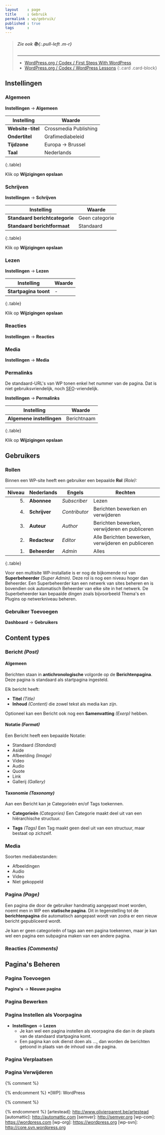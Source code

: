 ```yaml
---
layout    : page
title     : Gebruik
permalink : wp/gebruik/
published : true
tags      :
---
```


> ##### Zie ook *:books:*{:.pull-left .m-r}
> ---
> - [WordPress.org / Codex / First Steps With WordPress](http://codex.wordpress.org/First_Steps_With_WordPress)
> - [WordPress.org / Codex / WordPress Lessons](http://codex.wordpress.org/WordPress_Lessons)
{:.card .card-block}

Instellingen
------------

### Algemeen

**Instellingen** → **Algemeen**

| Instelling        | Waarde                |
|-------------------|-----------------------|
| **Website-titel** | Crossmedia Publishing |
| **Ondertitel**    | Grafimediabeleid      |
| **Tijdzone**      | Europa → Brussel      |
| **Taal**          | Nederlands            |
{:.table}

Klik op **Wijzigingen opslaan**

### Schrijven

**Instellingen** → **Schrijven**

| Instelling                     | Waarde         |
|--------------------------------|----------------|
| **Standaard berichtcategorie** | Geen categorie | 
| **Standaard berichtformaat**   | Standaard      |
{:.table}

Klik op **Wijzigingen opslaan**

### Lezen

**Instellingen** → **Lezen**

| Instelling                     | Waarde         |
|--------------------------------|----------------|
| **Startpagina toont**          | -              |
{:.table}

Klik op **Wijzigingen opslaan**

### Reacties

**Instellingen** → **Reacties**

### Media

**Instellingen** → **Media**

### Permalinks

De standaard-URL's van WP tonen enkel het nummer van de pagina. Dat is niet gebruiksvriendelijk, noch <abbr title="Search Engine Optimization">SEO</abbr>-vriendelijk.

**Instellingen** → **Permalinks**

| Instelling                | Waarde      |
|---------------------------|-------------|
| **Algemene instellingen** | Berichtnaam |
{:.table}

Klik op **Wijzigingen opslaan**

Gebruikers
----------

### Rollen

Binnen een WP-site heeft een gebruiker een bepaalde **Rol** *(Role):* 

| Niveau | Nederlands     | Engels        | Rechten                                            |
|-------:|----------------|---------------|----------------------------------------------------|
|     5. | **Abonnee**    | *Subscriber*  | Lezen                                              |
|     4. | **Schrijver**  |	*Contributor* | Berichten bewerken en verwijderen                  |
|     3. | **Auteur**	  |	*Author*      | Berichten bewerken, verwijderen en publiceren      |
|     2. | **Redacteur**  |	*Editor*      | Alle Berichten bewerken, verwijderen en publiceren |
|     1. | **Beheerder**  |	*Admin*       | Alles                                              |
{:.table}

Voor een multisite WP-installatie is er nog de bijkomende rol van **Superbeheerder** *(Super Admin).* Deze rol is nog een niveau hoger dan Beheerder. Een Superbeheerder kan een netwerk van sites beheren en is bovendien ook automatisch Beheerder van elke site in het netwerk. De Superbeheerder kan bepaalde dingen zoals bijvoorbeeld Thema's en Plugins op netwerkniveau beheren.

### Gebruiker Toevoegen

**Dashboard** → **Gebruikers**

Content types
-------------

### Bericht *(Post)*

#### Algemeen

Berichten staan in **antichronologische** volgorde op de **Berichtenpagina**. Deze pagina is standaard als startpagina ingesteld.

Elk bericht heeft:

 - **Titel** *(Title)*
 - **Inhoud** *(Content)* die zowel tekst als media kan zijn.

Optioneel kan een Bericht ook nog een **Samenvatting** *(Exerp)* hebben.

#### Notatie *(Format)*

Een Bericht heeft een bepaalde Notatie:

 - Standaard *(Standard)*
 - Aside
 - Afbeelding *(Image)*
 - Video
 - Audio
 - Quote
 - Link
 - Gallerij *(Gallery)*

#### Taxonomie *(Taxonomy)*

Aan een Bericht kan je Categorieën en/of Tags toekennen.

 - **Categorieën** *(Categories)*
	Een Categorie maakt deel uit van een hiërarchische structuur.

 - **Tags** *(Tags)*
	Een Tag maakt geen deel uit van een structuur, maar bestaat op zichzelf.

### Media

Soorten mediabestanden:

 - Afbeeldingen
 - Audio
 - Video
 - Niet gekoppeld

### Pagina *(Page)*

Een pagina die door de gebruiker handmatig aangepast moet worden, noemt men in WP een **statische pagina**. Dit in tegenstelling tot de **berichtenpagina** die automatisch aangepast wordt van zodra er een nieuw bericht gepubliceerd wordt.

Je kan er geen categorieën of tags aan een pagina toekennen, maar je kan wel een pagina een subpagina maken van een andere pagina.

### Reacties *(Comments)*

Pagina's Beheren
----------------

### Pagina Toevoegen

**Pagina's** → **Nieuwe pagina**

### Pagina Bewerken

### Pagina Instellen als Voorpagina

 - **Instellingen** → **Lezen**
   - Je kan wel een pagina instellen als voorpagina die dan in de plaats van de standaard startpagina komt.
   - Een pagina kan ook dienst doen als …, dan worden de berichten getoond in plaats van de inhoud van die pagina.

### Pagina Verplaatsen

### Pagina Verwijderen

{% comment %}
<!-- ⚓ Afkortingen -->
{% endcomment %}
*[WP]:                      WordPress

{% comment %}
<!-- ⚓ Hyperlinks -->
{% endcomment %}
[artestead]:                http://www.olivierparent.be/artestead
[automattic]:               http://automattic.com
[semver]:                   http://semver.org
[wp-com]:                   https://wordpress.com
[wp-org]:                   https://wordpress.org
[wp-svn]:                   http://core.svn.wordpress.org